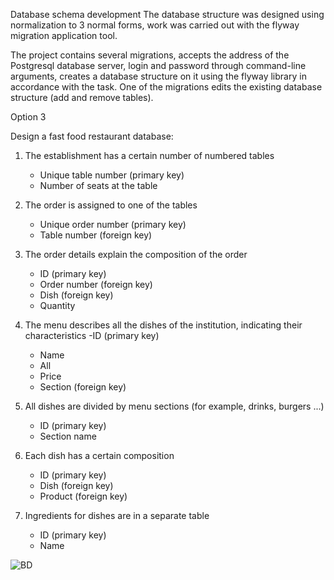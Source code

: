 Database schema development
The database structure was designed using normalization to 3 normal forms, work was carried out with the flyway migration application tool.

The project contains several migrations, accepts the address of the Postgresql database server, login and password through command-line arguments, creates a database structure on it using the flyway library in accordance with the task. One of the migrations edits the existing database structure (add and remove tables).

Option 3

Design a fast food restaurant database:

1) The establishment has a certain number of numbered tables
   - Unique table number (primary key)
   - Number of seats at the table

2) The order is assigned to one of the tables
   - Unique order number (primary key)
   - Table number (foreign key)

3) The order details explain the composition of the order
   - ID (primary key)
   - Order number (foreign key)
   - Dish (foreign key)
   - Quantity

4) The menu describes all the dishes of the institution, indicating their characteristics
   -ID (primary key)
   - Name
   - All
   - Price
   - Section (foreign key)

5) All dishes are divided by menu sections (for example, drinks, burgers ...)
   - ID (primary key)
   - Section name

6) Each dish has a certain composition
   - ID (primary key)
   - Dish (foreign key)
   - Product (foreign key)

7) Ingredients for dishes are in a separate table
   - ID (primary key)
   - Name

![BD](https://user-images.githubusercontent.com/77066690/200191136-500f1ace-dd43-49bd-9469-0abdcc4c8f8c.png)
